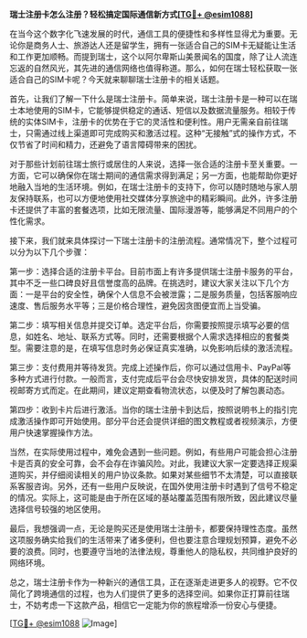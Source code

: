 **瑞士注册卡怎么注册？轻松搞定国际通信新方式[[TG💪+ @esim1088](https://t.me/s/esim1088)]**

在当今这个数字化飞速发展的时代，通信工具的便捷性和多样性显得尤为重要。无论你是商务人士、旅游达人还是留学生，拥有一张适合自己的SIM卡无疑能让生活和工作更加顺畅。而提到瑞士，这个以阿尔卑斯山美景闻名的国度，除了让人流连忘返的自然风光，其先进的通信网络也值得称道。那么，如何在瑞士轻松获取一张适合自己的SIM卡呢？今天就来聊聊瑞士注册卡的相关话题。

首先，让我们了解一下什么是瑞士注册卡。简单来说，瑞士注册卡是一种可以在瑞士本地使用的SIM卡，它能够提供稳定的通话、短信以及数据流量服务。相较于传统的实体SIM卡，注册卡的优势在于它的灵活性和便利性。用户无需亲自前往瑞士，只需通过线上渠道即可完成购买和激活过程。这种“无接触”式的操作方式，不仅节省了时间和精力，还避免了语言障碍带来的困扰。

对于那些计划前往瑞士旅行或居住的人来说，选择一张合适的注册卡至关重要。一方面，它可以确保你在瑞士期间的通信需求得到满足；另一方面，也能帮助你更好地融入当地的生活环境。例如，在瑞士注册卡的支持下，你可以随时随地与家人朋友保持联系，也可以方便地使用社交媒体分享旅途中的精彩瞬间。此外，许多注册卡还提供了丰富的套餐选项，比如无限流量、国际漫游等，能够满足不同用户的个性化需求。

接下来，我们就来具体探讨一下瑞士注册卡的注册流程。通常情况下，整个过程可以分为以下几个步骤：

第一步：选择合适的注册卡平台。目前市面上有许多提供瑞士注册卡服务的平台，其中不乏一些口碑良好且信誉度高的品牌。在挑选时，建议大家关注以下几个方面：一是平台的安全性，确保个人信息不会被泄露；二是服务质量，包括客服响应速度、售后服务水平等；三是价格合理性，避免因贪图便宜而上当受骗。

第二步：填写相关信息并提交订单。选定平台后，你需要按照提示填写必要的信息，如姓名、地址、联系方式等。同时，还需要根据个人需求选择相应的套餐类型。需要注意的是，在填写信息时务必保证真实准确，以免影响后续的激活流程。

第三步：支付费用并等待发货。完成上述操作后，你可以通过信用卡、PayPal等多种方式进行付款。一般而言，支付完成后平台会尽快安排发货，具体的配送时间视邮寄方式而定。在此期间，建议定期查看物流状态，以便及时了解包裹动态。

第四步：收到卡片后进行激活。当你的瑞士注册卡到达后，按照说明书上的指引完成激活操作即可开始使用。部分平台还会提供详细的图文教程或者视频演示，方便用户快速掌握操作方法。

当然，在实际使用过程中，难免会遇到一些问题。例如，有些用户可能会担心注册卡是否真的安全可靠，会不会存在诈骗风险。对此，我建议大家一定要选择正规渠道购买，并仔细阅读相关的用户协议条款。如果对某些细节不太清楚，可以直接联系客服咨询。另外，还有一些用户反映说，在国外使用注册卡时遇到了信号不稳定的情况。实际上，这可能是由于所在区域的基站覆盖范围有限所致，因此建议尽量选择信号较强的地区使用。

最后，我想强调一点，无论是购买还是使用瑞士注册卡，都要保持理性态度。虽然这项服务确实给我们的生活带来了诸多便利，但也要注意合理规划预算，避免不必要的浪费。同时，也要遵守当地的法律法规，尊重他人的隐私权，共同维护良好的网络环境。

总之，瑞士注册卡作为一种新兴的通信工具，正在逐渐走进更多人的视野。它不仅简化了跨境通信的过程，也为人们提供了更多的选择空间。如果你正打算前往瑞士，不妨考虑一下这款产品，相信它一定能为你的旅程增添一份安心与便捷。

[[TG💪+ @esim1088](https://t.me/s/esim1088) ![Image](https://i.postimg.cc/4NQfJmqS/Snipaste-2025-05-13-00-14-12.png)]